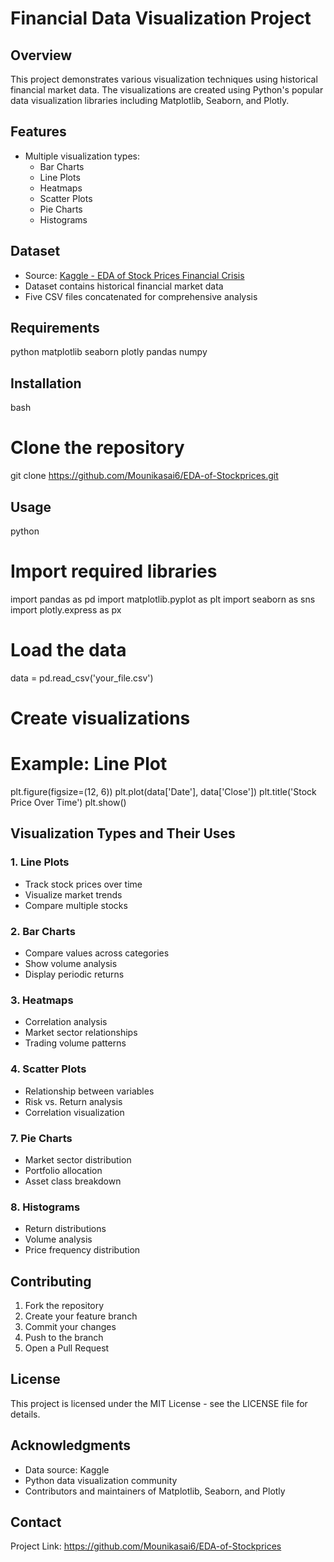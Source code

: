 # Financial Data Visualization Project

## Overview
This project demonstrates various visualization techniques using historical financial market data. The visualizations are created using Python's popular data visualization libraries including Matplotlib, Seaborn, and Plotly.

## Features
- Multiple visualization types:
  - Bar Charts
  - Line Plots
  - Heatmaps
  - Scatter Plots
  - Pie Charts
  - Histograms

## Dataset
- Source: [Kaggle - EDA of Stock Prices Financial Crisis](https://www.kaggle.com/code/tomasmantero/eda-of-stock-prices-financial-crisis/input)
- Dataset contains historical financial market data
- Five CSV files concatenated for comprehensive analysis

## Requirements
python
matplotlib
seaborn
plotly
pandas
numpy


## Installation
bash
# Clone the repository
git clone https://github.com/Mounikasai6/EDA-of-Stockprices.git

## Usage
python
# Import required libraries
import pandas as pd
import matplotlib.pyplot as plt
import seaborn as sns
import plotly.express as px

# Load the data
data = pd.read_csv('your_file.csv')

# Create visualizations
# Example: Line Plot
plt.figure(figsize=(12, 6))
plt.plot(data['Date'], data['Close'])
plt.title('Stock Price Over Time')
plt.show()


## Visualization Types and Their Uses

### 1. Line Plots
- Track stock prices over time
- Visualize market trends
- Compare multiple stocks

### 2. Bar Charts
- Compare values across categories
- Show volume analysis
- Display periodic returns

### 3. Heatmaps
- Correlation analysis
- Market sector relationships
- Trading volume patterns

### 4. Scatter Plots
- Relationship between variables
- Risk vs. Return analysis
- Correlation visualization


### 7. Pie Charts
- Market sector distribution
- Portfolio allocation
- Asset class breakdown

### 8. Histograms
- Return distributions
- Volume analysis
- Price frequency distribution

## Contributing
1. Fork the repository
2. Create your feature branch 
3. Commit your changes 
4. Push to the branch
5. Open a Pull Request

## License
This project is licensed under the MIT License - see the LICENSE file for details.

## Acknowledgments
- Data source: Kaggle
- Python data visualization community
- Contributors and maintainers of Matplotlib, Seaborn, and Plotly

## Contact
Project Link: https://github.com/Mounikasai6/EDA-of-Stockprices
